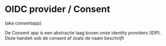 # OIDC provider / Consent
(aka consentapp)

De Consent app is een abstractie laag boven onze identity providers (IDP).
Deze handelt ook de consent af zoals de naam beschrijft
